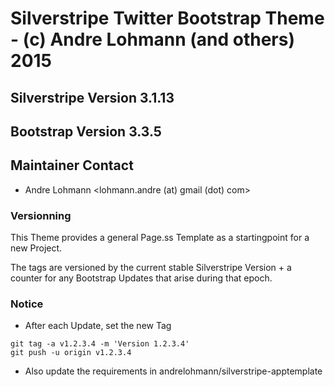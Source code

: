 # Silverstripe Twitter Bootstrap Theme - (c) Andre Lohmann (and others) 2015

## Silverstripe Version 3.1.13
## Bootstrap Version 3.3.5

## Maintainer Contact 
 * Andre Lohmann
   <lohmann.andre (at) gmail (dot) com>

### Versionning

This Theme provides a general Page.ss Template as a startingpoint for a new Project.

The tags are versioned by the current stable Silverstripe Version + a counter for any Bootstrap Updates that arise during that epoch. 

### Notice
 * After each Update, set the new Tag
```
git tag -a v1.2.3.4 -m 'Version 1.2.3.4'
git push -u origin v1.2.3.4
```
 * Also update the requirements in andrelohmann/silverstripe-apptemplate
